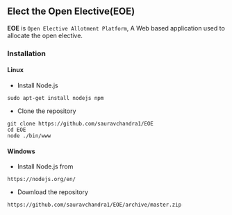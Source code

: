 ##  Elect the Open Elective(EOE)
**EOE** is `Open Elective Allotment Platform`, A Web based application used to allocate the open elective.

### Installation

#### Linux

- Install Node.js
```
sudo apt-get install nodejs npm

```

- Clone the repository
```
git clone https://github.com/sauravchandra1/EOE
cd EOE
node ./bin/www
```

#### Windows

- Install Node.js from
```
https://nodejs.org/en/

```

- Download the repository
```
https://github.com/sauravchandra1/EOE/archive/master.zip

```

